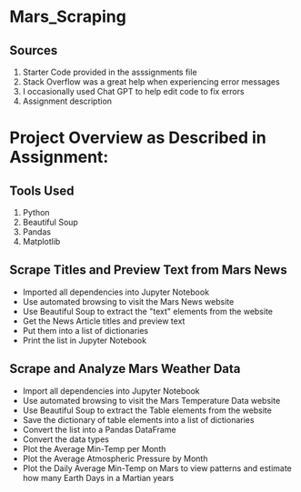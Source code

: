 # Mars_Scraping

## Sources

1. Starter Code provided in the asssignments file
2. Stack Overflow was a great help when experiencing error messages
3. I occasionally used Chat GPT to help edit code to fix errors
4. Assignment description

# Project Overview as Described in Assignment:

## Tools Used
1. Python
2. Beautiful Soup
3. Pandas
4. Matplotlib


## Scrape Titles and Preview Text from Mars News

* Imported all dependencies into Jupyter Notebook
* Use automated browsing to visit the Mars News website
* Use Beautiful Soup to extract the "text" elements from the website
* Get the News Article titles and preview text
* Put them into a list of dictionaries
* Print the list in Jupyter Notebook

## Scrape and Analyze Mars Weather Data

* Import all dependencies into Jupyter Notebook
* Use automated browsing to visit the Mars Temperature Data website
* Use Beautiful Soup to extract the Table elements from the website
* Save the dictionary of table elements into a list of dictionaries
* Convert the list into a Pandas DataFrame
* Convert the data types
* Plot the Average Min-Temp per Month
* Plot the Average Atmospheric Pressure by Month
* Plot the Daily Average Min-Temp on Mars to view patterns and estimate how many Earth Days in a Martian years

